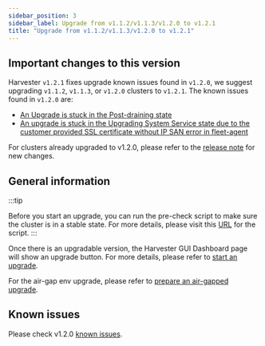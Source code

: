 ```yaml
---
sidebar_position: 3
sidebar_label: Upgrade from v1.1.2/v1.1.3/v1.2.0 to v1.2.1
title: "Upgrade from v1.1.2/v1.1.3/v1.2.0 to v1.2.1"
---
```


<head>
  <link rel="canonical" href="https://docs.harvesterhci.io/v1.3/upgrade/v1-2-0-to-v1-2-1"/>
</head>


## Important changes to this version

Harvester `v1.2.1` fixes upgrade known issues found in `v1.2.0`, we suggest upgrading `v1.1.2`, `v1.1.3`, or `v1.2.0` clusters to `v1.2.1`. The known issues found in `v1.2.0` are:
- [An Upgrade is stuck in the Post-draining state](./v1-1-2-to-v1-2-0.md#9-an-upgrade-is-stuck-in-the-post-draining-state)
- [An upgrade is stuck in the Upgrading System Service state due to the customer provided SSL certificate without IP SAN error in fleet-agent](./v1-1-2-to-v1-2-0.md#10-an-upgrade-is-stuck-in-the-upgrading-system-service-state-due-to-the-customer-provided-ssl-certificate-without-ip-san-error-in-fleet-agent)


For clusters already upgraded to v1.2.0, please refer to the [release note](https://github.com/harvester/harvester/releases/tag/v1.2.1) for new changes.

## General information

:::tip

Before you start an upgrade, you can run the pre-check script to make sure the cluster is in a stable state. For more details, please visit this [URL](https://github.com/harvester/upgrade-helpers/tree/main/pre-check/v1.1.x) for the script.
:::

Once there is an upgradable version, the Harvester GUI Dashboard page will show an upgrade button. For more details, please refer to [start an upgrade](./automatic.md#start-an-upgrade).

For the air-gap env upgrade, please refer to [prepare an air-gapped upgrade](./automatic.md#prepare-an-air-gapped-upgrade).


## Known issues

Please check v1.2.0 [known issues](./v1-1-2-to-v1-2-0.md#known-issues).